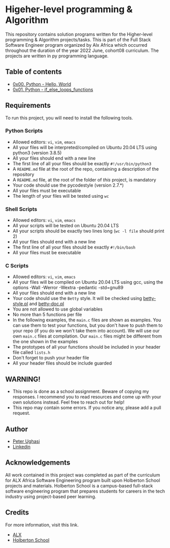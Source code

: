 # Higeher-level programming & Algorithm

This repository contains solution programs written for the Higher-level programming & Algorithm projects/tasks.
This is part of the Full Stack Software Engineer program organized by Alx Africa which occurred throughout the duration of the year 2022 June, cohort08 curriculum.
 The projects are written in py programming language.

## Table of contents

* [0x00. Python - Hello, World](https://github.com/tynist/alx-higher_level_programming/tree/main/0x00-python-hello_world)
* [0x01. Python - if_else_loops_functions](https://github.com/tynist/alx-higher_level_programming/tree/main/0x01-python-if_else_loops_functions)


## Requirements

To run this project, you will need to install the following tools.
### Python Scripts

-   Allowed editors: `vi`, `vim`, `emacs`
-   All your files will be interpreted/compiled on Ubuntu 20.04 LTS using python3 (version 3.8.5)
-   All your files should end with a new line
-   The first line of all your files should be exactly `#!/usr/bin/python3`
-   A `README.md` file at the root of the repo, containing a description of the repository
-   A `README.md` file, at the root of the folder of *this* project, is mandatory
-   Your code should use the pycodestyle (version 2.7.*)
-   All your files must be executable
-   The length of your files will be tested using `wc`

### Shell Scripts

-   Allowed editors: `vi`, `vim`, `emacs`
-   All your scripts will be tested on Ubuntu 20.04 LTS
-   All your scripts should be exactly two lines long (`wc -l file` should print 2)
-   All your files should end with a new line
-   The first line of all your files should be exactly `#!/bin/bash`
-   All your files must be executable

### C Scripts

-   Allowed editors: `vi`, `vim`, `emacs`
-   All your files will be compiled on Ubuntu 20.04 LTS using gcc, using the options -Wall -Werror -Wextra -pedantic -std=gnu89
-   All your files should end with a new line
-   Your code should use the `Betty` style. It will be checked using [betty-style.pl](https://github.com/holbertonschool/Betty/blob/master/betty-style.pl "betty-style.pl") and [betty-doc.pl](https://github.com/holbertonschool/Betty/blob/master/betty-doc.pl "betty-doc.pl")
-   You are not allowed to use global variables
-   No more than 5 functions per file
-   In the following examples, the `main.c` files are shown as examples. You can use them to test your functions, but you don't have to push them to your repo (if you do we won't take them into account). We will use our own `main.c` files at compilation. Our `main.c` files might be different from the one shown in the examples
-   The prototypes of all your functions should be included in your header file called `lists.h`
-   Don't forget to push your header file
-   All your header files should be include guarded

## WARNING!

* This repo is done as a school assignment. Beware of copying my responses. I recommend you to read resources and come up with your own solutions instead. Feel free to reach out for help!
* This repo may contain some errors. If you notice any, please add a pull request.



## Author

- [Peter Ughasi](https://www.github.com/tynist)
- [Linkedin](https://www.linkedin.com/in/peter-ughasi-mypage)


## Acknowledgements
All work contained in this project was completed as part of the curriculum for ALX Africa Software Engineering program built upon Holberton School projects and materials. Holberton School is a campus-based full-stack software engineering program that prepares students for careers in the tech industry using project-based peer learning.


## Credits

For more information, visit this link.
* [ALX](https://www.alxafrica.com/)
* [Holberton School](https://www.holbertonschool.com/)
